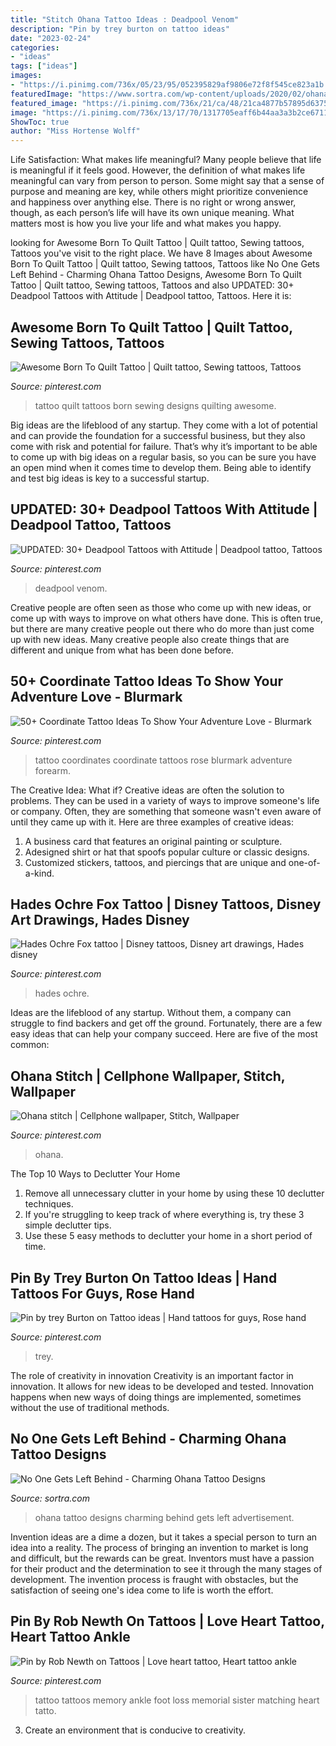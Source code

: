 ```yaml
---
title: "Stitch Ohana Tattoo Ideas : Deadpool Venom"
description: "Pin by trey burton on tattoo ideas"
date: "2023-02-24"
categories:
- "ideas"
tags: ["ideas"]
images:
- "https://i.pinimg.com/736x/05/23/95/052395829af9806e72f8f545ce823a1b.jpg"
featuredImage: "https://www.sortra.com/wp-content/uploads/2020/02/ohana-tattoo023.jpg"
featured_image: "https://i.pinimg.com/736x/21/ca/48/21ca4877b57895d6375d40ddfea80c3c.jpg"
image: "https://i.pinimg.com/736x/13/17/70/1317705eaff6b44aa3a3b2ce6711aeae.jpg"
ShowToc: true
author: "Miss Hortense Wolff"
---
```



Life Satisfaction: What makes life meaningful?
Many people believe that life is meaningful if it feels good. However, the definition of what makes life meaningful can vary from person to person. Some might say that a sense of purpose and meaning are key, while others might prioritize convenience and happiness over anything else. There is no right or wrong answer, though, as each person’s life will have its own unique meaning. What matters most is how you live your life and what makes you happy.

	

		
looking for Awesome Born To Quilt Tattoo | Quilt tattoo, Sewing tattoos, Tattoos you've visit to the right place. We have 8 Images about Awesome Born To Quilt Tattoo | Quilt tattoo, Sewing tattoos, Tattoos like No One Gets Left Behind - Charming Ohana Tattoo Designs, Awesome Born To Quilt Tattoo | Quilt tattoo, Sewing tattoos, Tattoos and also UPDATED: 30+ Deadpool Tattoos with Attitude | Deadpool tattoo, Tattoos. Here it is:
		
    
## Awesome Born To Quilt Tattoo | Quilt Tattoo, Sewing Tattoos, Tattoos

<img loading=lazy src="https://i.pinimg.com/originals/2c/9f/01/2c9f018730c4e87bef766994762e578c.jpg" onerror="this.onerror=null;this.src='https://tse2.mm.bing.net/th?id=OIP.E1wMTnnxtMTPzZ7hl05dswHaJ4&amp;pid=15.1';" alt="Awesome Born To Quilt Tattoo | Quilt tattoo, Sewing tattoos, Tattoos">

_Source: pinterest.com_

>tattoo quilt tattoos born sewing designs quilting awesome. 

	

Big ideas are the lifeblood of any startup. They come with a lot of potential and can provide the foundation for a successful business, but they also come with risk and potential for failure. That’s why it’s important to be able to come up with big ideas on a regular basis, so you can be sure you have an open mind when it comes time to develop them. Being able to identify and test big ideas is key to a successful startup.

    
## UPDATED: 30+ Deadpool Tattoos With Attitude | Deadpool Tattoo, Tattoos

<img loading=lazy src="https://i.pinimg.com/736x/21/ca/48/21ca4877b57895d6375d40ddfea80c3c.jpg" onerror="this.onerror=null;this.src='https://tse4.mm.bing.net/th?id=OIP.oCVdgP-3wmHI-_4t7IRvLAHaHa&amp;pid=15.1';" alt="UPDATED: 30+ Deadpool Tattoos with Attitude | Deadpool tattoo, Tattoos">

_Source: pinterest.com_

>deadpool venom. 

	

Creative people are often seen as those who come up with new ideas, or come up with ways to improve on what others have done. This is often true, but there are many creative people out there who do more than just come up with new ideas. Many creative people also create things that are different and unique from what has been done before.

    
## 50+ Coordinate Tattoo Ideas To Show Your Adventure Love - Blurmark

<img loading=lazy src="https://i.pinimg.com/736x/05/23/95/052395829af9806e72f8f545ce823a1b.jpg" onerror="this.onerror=null;this.src='https://tse2.mm.bing.net/th?id=OIP.sd6aBY9zTx5CqV9NMT6hLQHaHa&amp;pid=15.1';" alt="50+ Coordinate Tattoo Ideas To Show Your Adventure Love - Blurmark">

_Source: pinterest.com_

>tattoo coordinates coordinate tattoos rose blurmark adventure forearm. 

	

The Creative Idea: What if?
Creative ideas are often the solution to problems. They can be used in a variety of ways to improve someone's life or company. Often, they are something that someone wasn't even aware of until they came up with it. Here are three examples of creative ideas: 
1. A business card that features an original painting or sculpture. 
2. Adesigned shirt or hat that spoofs popular culture or classic designs. 
3. Customized stickers, tattoos, and piercings that are unique and one-of-a-kind.

    
## Hades Ochre Fox Tattoo | Disney Tattoos, Disney Art Drawings, Hades Disney

<img loading=lazy src="https://i.pinimg.com/736x/13/17/70/1317705eaff6b44aa3a3b2ce6711aeae.jpg" onerror="this.onerror=null;this.src='https://tse2.mm.bing.net/th?id=OIP.Zc4_Yfdb94l6C8FlejMTjgHaI5&amp;pid=15.1';" alt="Hades Ochre Fox tattoo | Disney tattoos, Disney art drawings, Hades disney">

_Source: pinterest.com_

>hades ochre. 

	

Ideas are the lifeblood of any startup. Without them, a company can struggle to find backers and get off the ground. Fortunately, there are a few easy ideas that can help your company succeed. Here are five of the most common: 

    
## Ohana Stitch | Cellphone Wallpaper, Stitch, Wallpaper

<img loading=lazy src="https://i.pinimg.com/736x/70/d5/45/70d545e04b3a74b78e853010c79b916c.jpg" onerror="this.onerror=null;this.src='https://tse4.mm.bing.net/th?id=OIP.mTuwkeYUD-4g-jH4_apN6gHaNK&amp;pid=15.1';" alt="Ohana stitch | Cellphone wallpaper, Stitch, Wallpaper">

_Source: pinterest.com_

>ohana. 

	

The Top 10 Ways to Declutter Your Home
1. Remove all unnecessary clutter in your home by using these 10 declutter techniques.
2. If you're struggling to keep track of where everything is, try these 3 simple declutter tips.
3. Use these 5 easy methods to declutter your home in a short period of time.

    
## Pin By Trey Burton On Tattoo Ideas | Hand Tattoos For Guys, Rose Hand

<img loading=lazy src="https://i.pinimg.com/736x/7e/6a/46/7e6a46b76c21ed64f8db8fd7608d459a--tattoo-ideas.jpg" onerror="this.onerror=null;this.src='https://tse3.mm.bing.net/th?id=OIP.t9GwVcda-13yY0zl9w-9JAHaNK&amp;pid=15.1';" alt="Pin by trey Burton on Tattoo ideas | Hand tattoos for guys, Rose hand">

_Source: pinterest.com_

>trey. 

	

The role of creativity in innovation
Creativity is an important factor in innovation. It allows for new ideas to be developed and tested. Innovation happens when new ways of doing things are implemented, sometimes without the use of traditional methods.

    
## No One Gets Left Behind - Charming Ohana Tattoo Designs

<img loading=lazy src="https://www.sortra.com/wp-content/uploads/2020/02/ohana-tattoo023.jpg" onerror="this.onerror=null;this.src='https://tse3.mm.bing.net/th?id=OIP.kOzDMBs1QV9vy93h3J8mtgHaHx&amp;pid=15.1';" alt="No One Gets Left Behind - Charming Ohana Tattoo Designs">

_Source: sortra.com_

>ohana tattoo designs charming behind gets left advertisement. 

	

Invention ideas are a dime a dozen, but it takes a special person to turn an idea into a reality. The process of bringing an invention to market is long and difficult, but the rewards can be great. Inventors must have a passion for their product and the determination to see it through the many stages of development. The invention process is fraught with obstacles, but the satisfaction of seeing one's idea come to life is worth the effort.

    
## Pin By Rob Newth On Tattoos | Love Heart Tattoo, Heart Tattoo Ankle

<img loading=lazy src="https://i.pinimg.com/736x/4c/68/e5/4c68e5b6d2d8b0bb48cb6dcb1b9a9dc5--in-memory-of-memorial-tattoos.jpg" onerror="this.onerror=null;this.src='https://tse3.mm.bing.net/th?id=OIP.C7pnDjvMXdD1Zq0m9umdIgHaJ3&amp;pid=15.1';" alt="Pin by Rob Newth on Tattoos | Love heart tattoo, Heart tattoo ankle">

_Source: pinterest.com_

>tattoo tattoos memory ankle foot loss memorial sister matching heart tatto. 

	

3. Create an environment that is conducive to creativity.

